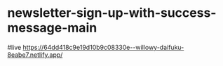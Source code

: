 # newsletter-sign-up-with-success-message-main
#live
https://64dd418c9e19d10b9c08330e--willowy-daifuku-8eabe7.netlify.app/
 
